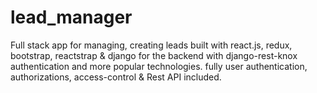 # lead_manager

Full stack app for managing, creating leads built with react.js, redux, bootstrap, reactstrap &amp; django for the backend with django-rest-knox authentication and more  popular technologies. fully user authentication,  authorizations, access-control &amp; Rest API included.
